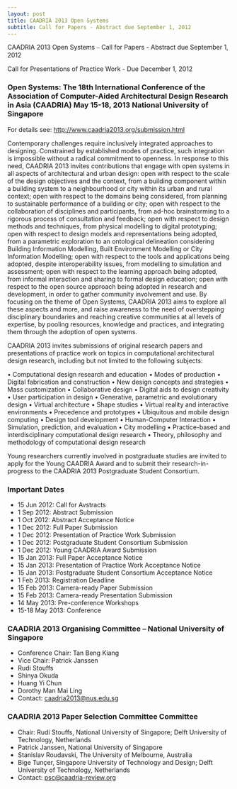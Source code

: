 ```yaml
---
layout: post
title: CAADRIA 2013 Open Systems
subtitle: Call for Papers - Abstract due September 1, 2012
---
```


CAADRIA 2013 Open Systems ⎯ Call for Papers - Abstract due September 1, 2012

Call for Presentations of Practice Work - Due December 1, 2012

### Open Systems: The 18th International Conference of the Association of Computer-Aided Architectural Design Research in Asia (CAADRIA) May 15-18, 2013 National University of Singapore

For details see: http://www.caadria2013.org/submission.html

Contemporary challenges require inclusively integrated approaches to designing. Constrained by established modes of practice, such integration is impossible without a radical commitment to openness. In response to this need, CAADRIA 2013 invites contributions that engage with open systems in all aspects of architectural and urban design: open with respect to the scale of the design objectives and the context, from a building component within a building system to a neighbourhood or city within its urban and rural context; open with respect to the domains being considered, from planning to sustainable performance of a building or city; open with respect to the collaboration of disciplines and participants, from ad-hoc brainstorming to a rigorous process of consultation and feedback; open with respect to design methods and techniques, from physical modelling to digital prototyping; open with respect to design models and representations being adopted, from a parametric exploration to an ontological delineation considering Building Information Modelling, Built Environment Modelling or City Information Modelling; open with respect to the tools and applications being adopted, despite interoperability issues, from modelling to simulation and assessment; open with respect to the learning approach being adopted, from informal interaction and sharing to formal design education; open with respect to the open source approach being adopted in research and development, in order to gather community involvement and use. By focusing on the theme of Open Systems, CAADRIA 2013 aims to explore all these aspects and more, and raise awareness to the need of overstepping disciplinary boundaries and reaching creative communities at all levels of expertise, by pooling resources, knowledge and practices, and integrating them through the adoption of open systems.

CAADRIA 2013 invites submissions of original research papers and presentations of practice work on topics in computational architectural design research, including but not limited to the following subjects:

• Computational design research and education
• Modes of production
• Digital fabrication and construction
• New design concepts and strategies 
• Mass customization 
• Collaborative design 
• Digital aids to design creativity 
• User participation in design 
• Generative, parametric and evolutionary design 
• Virtual architecture 
• Shape studies 
• Virtual reality and interactive environments 
• Precedence and prototypes 
• Ubiquitous and mobile design computing 
• Design tool development • Human-Computer Interaction 
• Simulation, prediction, and evaluation • City modelling 
• Practice-based and interdisciplinary computational design research 
• Theory, philosophy and methodology of computational design research

Young researchers currently involved in postgraduate studies are invited to apply for the Young CAADRIA Award and to submit their research-in-progress to the CAADRIA 2013 Postgraduate Student Consortium.

### Important Dates
* 15 Jun 2012: Call for Avstracts
* 1 Sep 2012: Abstract Submission 
* 1 Oct 2012: Abstract Acceptance Notice 
* 1 Dec 2012: Full Paper Submission 
* 1 Dec 2012: Presentation of Practice Work Submission 
* 1 Dec 2012: Postgraduate Student Consortium Submission 
* 1 Dec 2012: Young CAADRIA Award Submission 
* 15 Jan 2013: Full Paper Acceptance Notice 
* 15 Jan 2013: Presentation of Practice Work Acceptance Notice 
* 15 Jan 2013: Postgraduate Student Consortium Acceptance Notice 
* 1 Feb 2013: Registration Deadline 
* 15 Feb 2013: Camera-ready Paper Submission 
* 15 Feb 2013: Camera-ready Presentation Submission 
* 14 May 2013: Pre-conference Workshops 
* 15-18 May 2013: Conference

### CAADRIA 2013 Organising Committee ⎯ National University of Singapore
* Conference Chair: Tan Beng Kiang
* Vice Chair: Patrick Janssen 
* Rudi Stouffs 
* Shinya Okuda 
* Huang Yi Chun 
* Dorothy Man Mai Ling 
* Contact: caadria2013@nus.edu.sg

### CAADRIA 2013 Paper Selection Committee Committee 
* Chair: Rudi Stouffs, National University of Singapore; Delft University of Technology, Netherlands 
* Patrick Janssen, National University of Singapore 
* Stanislav Roudavski, The University of Melbourne, Australia 
* Bige Tunçer, Singapore University of Technology and Design; Delft University of Technology, Netherlands 
* Contact: psc@caadria-review.org
